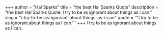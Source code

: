 +++
author = "Hal Sparks"
title = "the best Hal Sparks Quote"
description = "the best Hal Sparks Quote: I try to be as ignorant about things as I can."
slug = "i-try-to-be-as-ignorant-about-things-as-i-can"
quote = '''I try to be as ignorant about things as I can.'''
+++
I try to be as ignorant about things as I can.
